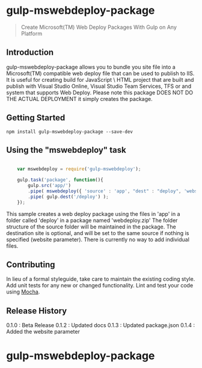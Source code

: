 # gulp-mswebdeploy-package

> Create Microsoft(TM) Web Deploy Packages With Gulp on Any Platform

## Introduction
gulp-mswebdeploy-package allows you to bundle you site file into a Microsoft(TM) compatible web deploy file that can be used to publish to IIS. It is useful for creating build for JavaScript \ HTML project that are built and publish with Visual Studio Online, Visual Studio Team Services, TFS or and system that supports Web Deploy. Please note this package DOES NOT DO THE ACTUAL DEPLOYMENT it simply creates the package.

## Getting Started


```shell
npm install gulp-mswebdeploy-package --save-dev
```


## Using the "mswebdeploy" task

```js

    var mswebdeploy = require('gulp-mswebdeploy');

    gulp.task('package', function(){
        gulp.src('app/')
        .pipe( mswebdeploy({ 'source' : 'app', "dest" : "deploy", 'website': 'Default Web Site' }) )
        .pipe( gulp.dest('/deploy') );
    });

```


This sample creates a web deploy package using the files in 'app' in a folder called 'deploy' in a package named 'webdeploy.zip' The folder structure of the source folder will be maintained in the package. The destination site is optional, and will be set to the same source if nothing is specified (website parameter).
There is currently no way to add individual files.



## Contributing
In lieu of a formal styleguide, take care to maintain the existing coding style. Add unit tests for any new or changed functionality. Lint and test your code using [Mocha](https://mochajs.org/).

## Release History
0.1.0 : Beta Release
0.1.2 : Updated docs
0.1.3 : Updated package.json
0.1.4 : Added the website parameter


# gulp-mswebdeploy-package
